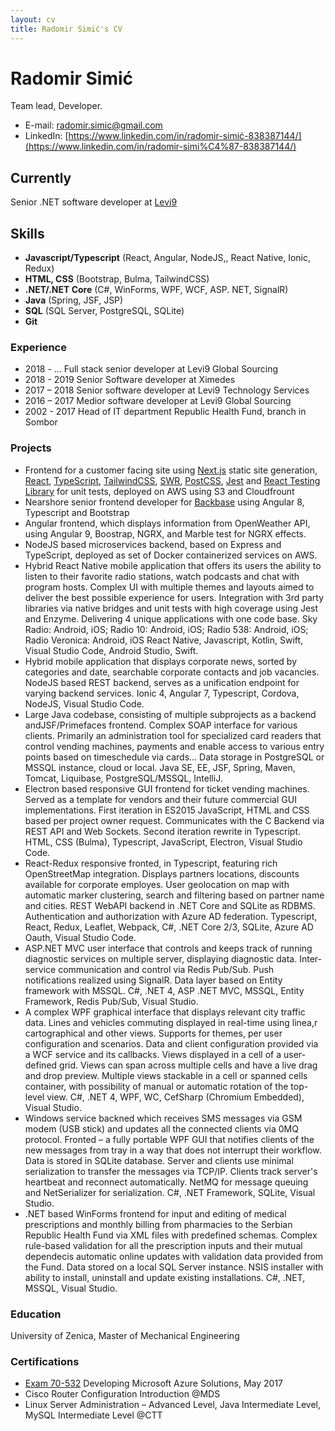 ```yaml
---
layout: cv
title: Radomir Simić's CV
---
```

# Radomir Simić 
Team lead, Developer.

- E-mail:           [radomir.simic@gmail.com](mailto:radomir.simic@gmail.com)
- LinkedIn:         [https://www.linkedin.com/in/radomir-simić-838387144/](https://www.linkedin.com/in/radomir-simi%C4%87-838387144/)


## Currently

Senior .NET software developer at [Levi9](https://www.linkedin.com/company/levi9serbia/) 

## Skills

- **Javascript/Typescript** (React, Angular, NodeJS,, React Native, Ionic, Redux)
- **HTML, CSS** (Bootstrap, Bulma, TailwindCSS)
- **.NET/.NET Core** (C#, WinForms, WPF, WCF, ASP. NET, SignalR)  
- **Java** (Spring, JSF, JSP)  
- **SQL** (SQL Server, PostgreSQL, SQLite)
- **Git**

### Experience

- 2018 - ...  Full stack senior developer at Levi9 Global Sourcing
- 2018 - 2019 Senior Software developer at Ximedes
- 2017 – 2018 Senior software developer at Levi9 Technology Services
- 2016 – 2017 Medior software developer at Levi9 Global Sourcing
- 2002 - 2017 Head of IT department Republic Health Fund, branch in Sombor

### Projects
- Frontend for a customer facing site using [Next.js](https://nextjs.org/) static site generation, [React](https://reactjs.org/), [TypeScript](https://www.typescriptlang.org/), [TailwindCSS](https://tailwindcss.com/), [SWR](https://swr.vercel.app/), [PostCSS](https://postcss.org/),  [Jest](https://jestjs.io/) and [React Testing Library](https://testing-library.com/react/) for unit tests, deployed on AWS using S3 and Cloudfrount
- Nearshore senior frontend developer for [Backbase](https://www.backbase.com/) using Angular 8, Typescript and Bootstrap
- Angular frontend, which displays information from OpenWeather API, using Angular 9, Boostrap, NGRX, and
Marble test for NGRX effects.
- NodeJS based microservices backend, based on Express and TypeScript, deployed as set of Docker
containerized services on AWS.
- Hybrid React Native mobile application that offers its users the ability to listen to their
favorite radio stations, watch podcasts and chat with program hosts. Complex UI with multiple
themes and layouts aimed to deliver the best possible experience for users. Integration with 3rd
party libraries via native bridges and unit tests with high coverage using Jest and Enzyme.
Delivering 4 unique applications with one code base. Sky Radio: Android, iOS; Radio 10: Android,
iOS; Radio 538: Android, iOS; Radio Veronica: Android, iOS React Native, Javascript, Kotlin,
Swift, Visual Studio Code, Android Studio, Swift.  
- Hybrid mobile application that displays corporate news, sorted by categories and date, searchable
corporate contacts and job vacancies. NodeJS based REST backend, serves as a unification endpoint
for varying backend services. Ionic 4, Angular 7, Typescript, Cordova, NodeJS, Visual Studio
Code.  
- Large Java codebase, consisting of multiple subprojects as a backend andJSF/Primefaces frontend.
Complex SOAP interface for various clients. Primarily an administration tool for specialized card
readers that control vending machines, payments and enable access to various entry points based
on timeschedule via cards... Data storage in PostgreSQL or MSSQL instance, cloud or local. Java
SE, EE, JSF, Spring, Maven, Tomcat, Liquibase, PostgreSQL/MSSQL, IntelliJ.
- Electron based responsive GUI frontend for ticket vending machines. Served as a template for
vendors and their future commercial GUI implementations. First iteration in ES2015 JavaScript,
HTML and CSS based per project owner request. Communicates with the C Backend via REST API and
Web Sockets. Second iteration rewrite in Typescript. HTML, CSS (Bulma),
Typescript, JavaScript, Electron, Visual Studio Code.
- React-Redux responsive fronted, in Typescript, featuring rich OpenStreetMap integration. Displays
partners locations, discounts available for corporate employes. User geolocation on map with
automatic marker clustering, search and filtering based on partner name and cities. REST WebAPI
backend in .NET Core and SQLite as RDBMS. Authentication and authorization with Azure AD
federation. Typescript, React, Redux, Leaflet, Webpack, C#, .NET Core 2/3, SQLite, Azure AD
Oauth, Visual Studio Code.
- ASP.NET MVC user interface that controls and keeps track of running diagnostic services on
multiple server, displaying diagnostic data. Inter-service communication and control via Redis
Pub/Sub. Push notifications realized using SignalR. Data layer based on Entity framework with
MSSQL. C#, .NET 4, ASP .NET MVC, MSSQL, Entity Framework, Redis Pub/Sub, Visual Studio.  
- A complex WPF graphical interface that displays relevant city traffic data. Lines and vehicles
commuting displayed in real-time using linea,r cartographical and other views. Supports for
themes, per user configuration and scenarios. Data and client configuration provided via a WCF
service and its callbacks. Views displayed in a cell of a user-defined grid. Views can span
across multiple cells and have a live drag and drop preview. Multiple views stackable in a cell
or spanned cells container, with possibility of manual or automatic rotation of the top-level
view. C#, .NET 4, WPF, WC, CefSharp (Chromium Embedded), Visual Studio.  
- Windows service backned which receives SMS messages via GSM modem (USB stick) and updates all the
connected clients via 0MQ protocol. Fronted – a fully portable WPF GUI that notifies clients of
the new messages from tray in a way that does not interrupt their workflow. Data is stored in
SQLite database. Server and clients use minimal serialization to transfer the messages via
TCP/IP. Clients track server's heartbeat and reconnect automatically. NetMQ for message queuing
and NetSerializer for serialization. C#, .NET Framework, SQLite, Visual Studio. 
- .NET based WinForms frontend for input and editing of medical prescriptions and monthly billing
from pharmacies to the Serbian Republic Health Fund via XML files with predefined schemas.
Complex rule-based validation for all the prescription inputs and their mutual dependecis
automatic online updates with validation data provided from the Fund. Data stored on a local
SQL Server instance. NSIS installer with ability to install, uninstall and update existing
installations. C#, .NET, MSSQL, Visual Studio.  

### Education

University of Zenica, Master of Mechanical Engineering

### Certifications

- [Exam 70-532](https://www.youracclaim.com/badges/ea6ac2bb-d300-4d5a-9027-bf5eeda04e5b) Developing Microsoft Azure Solutions, May 2017
- Cisco Router Configuration Introduction @MDS
- Linux Server Administration – Advanced Level, Java Intermediate Level, MySQL Intermediate Level @CTT


<!-- ### Footer

Last updated: January 2021 -->


